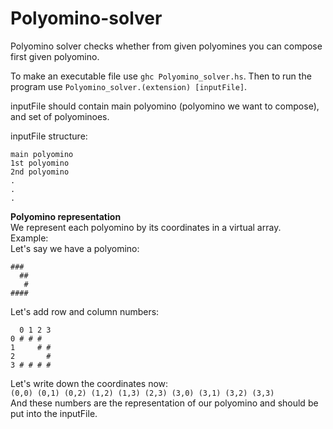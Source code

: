 # Polyomino-solver

Polyomino solver checks whether from given polyomines you can compose first given polyomino.

To make an executable file use `ghc Polyomino_solver.hs`. Then to run the program use `Polyomino_solver.(extension) [inputFile]`.

inputFile should contain main polyomino (polyomino we want to compose), and set of polyominoes.  

inputFile structure:
```
main polyomino
1st polyomino
2nd polyomino
.
.
.
```

**Polyomino representation**  
We represent each polyomino by its coordinates in a virtual array.  
Example:  
Let's say we have a polyomino:  
```
###
  ##
   #
####
```
Let's add row and column numbers:
```
  0 1 2 3
0 # # #
1     # #
2       #
3 # # # #
```

Let's write down the coordinates now:  
`(0,0) (0,1) (0,2) (1,2) (1,3) (2,3) (3,0) (3,1) (3,2) (3,3)`  
And these numbers are the representation of our polyomino and should be put into the inputFile.
